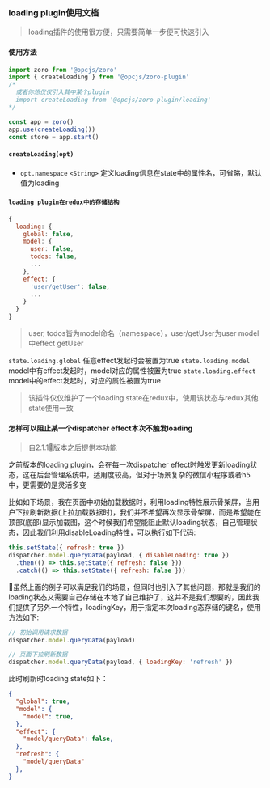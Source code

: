 ### loading plugin使用文档

> loading插件的使用很方便，只需要简单一步便可快速引入

#### 使用方法

```js
import zoro from '@opcjs/zoro'
import { createLoading } from '@opcjs/zoro-plugin'
/*
  或者你想仅仅引入其中某个plugin
  import createLoading from '@opcjs/zoro-plugin/loading'
*/

const app = zoro()
app.use(createLoading())
const store = app.start()
```

#### `createLoading(opt)`

* `opt.namespace` `<String>` 定义loading信息在state中的属性名，可省略，默认值为loading

#### `loading plugin在redux中的存储结构`

```js
{
  loading: {
    global: false,
    model: {
      user: false,
      todos: false,
      ...
    },
    effect: {
      'user/getUser': false,
      ...
    }
  }
}
```

> user, todos皆为model命名（namespace），user/getUser为user model中effect getUser

`state.loading.global` 任意effect发起时会被置为true
`state.loading.model` model中有effect发起时，model对应的属性被置为true
`state.loading.effect` model中的effect发起时，对应的属性被置为true

> 该插件仅仅维护了一个loading state在redux中，使用该状态与redux其他state使用一致

#### 怎样可以阻止某一个dispatcher effect本次不触发loading

> 自2.1.1版本之后提供本功能

之前版本的loading plugin，会在每一次dispatcher effect时触发更新loading状态，这在后台管理系统中，适用度较高，但对于场景复杂的微信小程序或者h5中，更需要的是灵活多变


比如如下场景，我在页面中初始加载数据时，利用loading特性展示骨架屏，当用户下拉刷新数据(上拉加载数据时)，我们并不希望再次显示骨架屏，而是希望能在顶部(底部)显示加载图，这个时候我们希望能阻止默认loading状态，自己管理状态，因此我们利用disableLoading特性，可以执行如下代码:

```js
this.setState({ refresh: true })
dispatcher.model.queryData(payload, { disableLoading: true })
  .then(() => this.setState({ refresh: false }))
  .catch(() => this.setState({ refresh: false }))
```

虽然上面的例子可以满足我们的场景，但同时也引入了其他问题，那就是我们的loading状态又需要自己存储在本地了自己维护了，这并不是我们想要的，因此我们提供了另外一个特性，loadingKey，用于指定本次loading态存储的键名，使用方法如下:

```js
// 初始调用请求数据
dispatcher.model.queryData(payload)

// 页面下拉刷新数据
dispatcher.model.queryData(payload, { loadingKey: 'refresh' })
```

此时刷新时loading state如下：

```json
{
  "global": true,
  "model": {
    "model": true,
  },
  "effect": {
    "model/queryData": false,
  },
  "refresh": {
    "model/queryData"
  },
}
```
